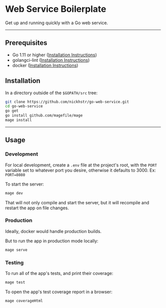 # Web Service Boilerplate
Get up and running quickly with a Go web service.

---

## Prerequisites
- Go 1.11 or higher ([Installation Instructions](https://golang.org/doc/install))
- golangci-lint ([Installation Instructions](https://github.com/golangci/golangci-lint#install))
- docker ([Installation Instructions](https://www.docker.com/get-started))

## Installation

In a directory outside of the `$GOPATH/src` tree:

```sh
git clone https://github.com/nickhstr/go-web-service.git
cd go-web-service
go get
go install github.com/magefile/mage
mage install
```

---

## Usage

### Development

For local development, create a `.env` file at the project's root, with the `PORT` variable set to whatever port you desire, otherwise it defaults to 3000. Ex: `PORT=8080`

To start the server:

```sh
mage dev
```

That will not only compile and start the server, but it will recompile and restart the app on file changes.

### Production

Ideally, docker would handle production builds.

But to run the app in production mode locally:

```sh
mage serve
```

### Testing

To run all of the app's tests, and print their coverage:

```sh
mage test
```

To open the app's test coverage report in a browser:

```sh
mage coverageHtml
```
